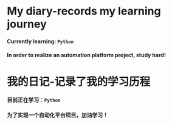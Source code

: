 # My diary-records my learning journey
#### Currently learning: `Python`
#### In order to realize an automation platform project, study hard!

# 我的日记-记录了我的学习历程
#### 目前正在学习：`Python`
#### 为了实现一个自动化平台项目，加油学习！

